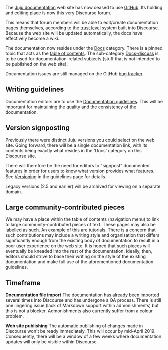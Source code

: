 The [Juju documentation][juju-docs] web site has now ceased to use [GitHub][github-juju-docs]. Its holding and editing place is now this very Discourse forum.

This means that forum members will be able to edit/create documentation pages themselves, according to the [trust level][discourse-trust-level] system built into Discourse. Because the web site will be updated automatically, the docs have effectively become a wiki.

The documentation now resides under the [Docs][discourse-docs] category. There is a pinned topic that acts as the [table of contents][doc-toc]. The sub-category [Docs-discuss][discourse-docs-discuss] is to be used for documentation-related subjects (stuff that is not intended to be published on the web site).

Documentation issues are still managed on the GitHub [bug tracker][github-juju-docs-issues].

## Writing guidelines

Documentation editors are to use the [Documentation guidelines][doc-guidelines]. This will be important for maintaining the quality and the consistency of the documentation.

## Version signposting

Previously there were distinct Juju versions you could select on the web site. Going forward, there will be a single documentation link, with its contents being exactly what resides in the 'Docs' category on this Discourse site.

There will therefore be the need for editors to "signpost" documented features in order for users to know what version provides what features. See [Versioning][doc-guidelines-versioning] in the guidelines page for details.

Legacy versions (2.5 and earlier) will be archived for viewing on a separate domain.

## Large community-contributed pieces

We may have a place within the table of contents (navigation menu) to link to large community-contributed pieces of text. These pages may also be labelled as such. An example of this are tutorials. There is a concern that such contributions may include a writing style and organisation that differs significantly enough from the existing body of documentation to result in a poor user experience on the web site. It is hoped that such pieces will eventually be kneaded into the rest of the documentation. Ideally, then, editors should strive to base their writing on the style of the existing documentation and make full use of the aforementioned documentation guidelines.

## Timeframe

**Documentation file import**
The documentation has already been imported several times into Discourse and has undergone a QA process. There is still one lingering issue (lack of Markdown support within admonishments) but this is not a blocker. Admonishments also currently suffer from a colour problem.

**Web site publishing**
The automatic publishing of changes made in Discourse won't be ready immediately. This will occur by mid-April 2019. Consequently, there will be a window of a few weeks where documentation updates will only be visible within Discourse.


<!-- LINKS -->

[juju-docs]: https://docs.jujucharms.com
[github-juju-docs]: https://github.com/juju/docs
[github-juju-docs-issues]: https://github.com/juju/docs/issues
[discourse-trust-level]: https://blog.discourse.org/2018/06/understanding-discourse-trust-levels
[discourse-docs]: /c/docs/none
[discourse-docs-discuss]: /c/docs/docs-discuss
[doc-toc]: /t/juju-documentation
[doc-guidelines]: /t/documentation-guidelines
[doc-guidelines-versioning]: /t/documentation-guidelines/1245#heading--versioning

